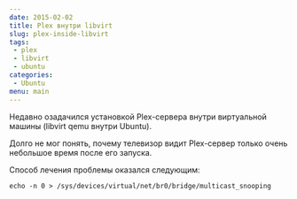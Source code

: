 ```yaml
---
date: 2015-02-02
title: Plex внутри libvirt
slug: plex-inside-libvirt
tags:
 - plex
 - libvirt
 - ubuntu
categories:
 - Ubuntu
menu: main
---
```


Недавно озадачился установкой Plex-сервера внутри виртуальной машины (libvirt qemu внутри Ubuntu).

Долго не мог понять, почему телевизор видит Plex-сервер только очень небольшое время после его запуска.

Способ лечения проблемы оказался следующим:

    echo -n 0 > /sys/devices/virtual/net/br0/bridge/multicast_snooping
<!--more-->